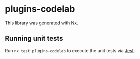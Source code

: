 # plugins-codelab

This library was generated with [Nx](https://nx.dev).

## Running unit tests

Run `nx test plugins-codelab` to execute the unit tests via [Jest](https://jestjs.io).

